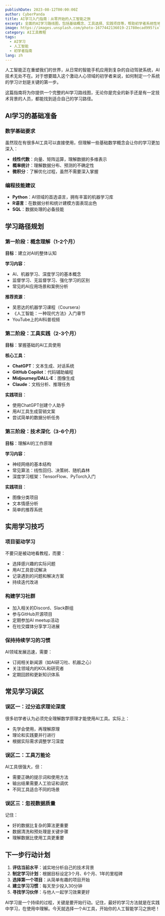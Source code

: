 ```yaml
---
publishDate: 2023-08-12T00:00:00Z
author: CyberPanda
title: AI学习入门指南：从零开始的人工智能之旅
excerpt: 全面的AI学习路线图，包括基础概念、工具选择、实践项目等，帮助初学者系统性地掌握人工智能技术。
image: https://images.unsplash.com/photo-1677442136019-21780ecad995?ixlib=rb-4.0.3&ixid=M3wxMJA3fDB8MHxwaG90by1wYWdlfHx8fGVufDB8fHx8fA%3D%3D&auto=format&fit=crop&w=2070&q=80
category: AI工具教程
tags:
  - AI学习
  - 人工智能
  - 初学者指南
lang: zh
---
```


人工智能正在重塑我们的世界，从日常的智能手机应用到复杂的自动驾驶系统，AI技术无处不在。对于想要踏入这个激动人心领域的初学者来说，如何制定一个系统的学习计划是关键的第一步。

这篇指南将为你提供一个完整的AI学习路线图，无论你是完全的新手还是有一定技术背景的人员，都能找到适合自己的学习路径。

## AI学习的基础准备

### 数学基础要求

虽然现在有很多AI工具可以直接使用，但理解一些基础数学概念会让你的学习更加深入：

- **线性代数**：向量、矩阵运算，理解数据的多维表示
- **概率统计**：理解数据分布、预测的不确定性
- **微积分**：了解优化过程，虽然不需要深入掌握

### 编程技能建议

- **Python**：AI领域的首选语言，拥有丰富的机器学习库
- **R语言**：在数据分析和统计建模方面表现出色
- **SQL**：数据处理的必备技能

## 学习路径规划

### 第一阶段：概念理解（1-2个月）

**目标**：建立对AI的整体认知

**学习内容**：
- AI、机器学习、深度学习的基本概念
- 监督学习、无监督学习、强化学习的区别
- 常见的AI应用场景和案例分析

**推荐资源**：
- 吴恩达的机器学习课程（Coursera）
- 《人工智能：一种现代方法》入门章节
- YouTube上的AI科普视频

### 第二阶段：工具实践（2-3个月）

**目标**：掌握基础的AI工具使用

**核心工具**：
- **ChatGPT**：文本生成、对话系统
- **GitHub Copilot**：代码辅助编程
- **Midjourney/DALL-E**：图像生成
- **Claude**：文档分析、推理任务

**实践项目**：
- 使用ChatGPT创建个人助手
- 用AI工具生成营销文案
- 尝试简单的数据分析任务

### 第三阶段：技术深化（3-6个月）

**目标**：理解AI的工作原理

**学习内容**：
- 神经网络的基本结构
- 常见算法：线性回归、决策树、随机森林
- 深度学习框架：TensorFlow、PyTorch入门

**实践项目**：
- 图像分类项目
- 文本情感分析
- 简单的推荐系统

## 实用学习技巧

### 项目驱动学习

不要只是被动地看教程，而要：
- 选择感兴趣的实际问题
- 用AI工具尝试解决
- 记录遇到的问题和解决方案
- 持续迭代改进

### 构建学习社群

- 加入相关的Discord、Slack群组
- 参与GitHub开源项目
- 定期参加AI meetup活动
- 在社交媒体分享学习进展

### 保持持续学习的习惯

AI领域发展迅速，需要：
- 订阅相关新闻源（如AI研习社、机器之心）
- 关注领域内的KOL和研究者
- 定期回顾和更新知识体系

## 常见学习误区

### 误区一：过分追求理论深度

很多初学者认为必须完全理解数学原理才能使用AI工具。实际上：
- 先学会使用，再理解原理
- 理论和实践要并行进行
- 根据实际需求调整学习深度

### 误区二：工具万能论

AI工具很强大，但：
- 需要正确的提示词和使用方法
- 输出结果需要人工验证和调优
- 不同工具适合不同的场景

### 误区三：忽视数据质量

记住：
- 好的数据比复杂的算法更重要
- 数据清洗和预处理是关键步骤
- 理解数据比使用工具更重要

## 下一步行动计划

1. **评估当前水平**：诚实地分析自己的技术背景
2. **制定学习计划**：根据目标设定3个月、6个月、1年的里程碑
3. **选择第一个项目**：从简单有趣的项目开始
4. **建立学习习惯**：每天至少投入30分钟
5. **寻找学习伙伴**：与他人一起学习效果更好

AI学习是一个持续的过程，关键是要开始行动。记住，最好的学习方法就是在实践中学习，在使用中理解。今天就选择一个AI工具，开始你的人工智能学习之旅吧！